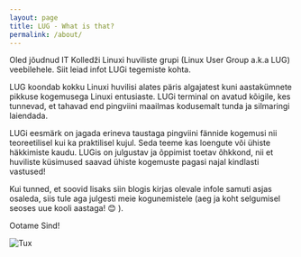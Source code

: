 ```yaml
---
layout: page
title: LUG - What is that?
permalink: /about/
---
```


Oled jõudnud IT Kolledži Linuxi huviliste grupi (Linux User Group a.k.a LUG) veebilehele.
Siit leiad infot LUGi tegemiste kohta.

LUG koondab kokku Linuxi huvilisi alates päris algajatest kuni aastakümnete
pikkuse kogemusega Linuxi entusiaste. LUGi terminal on avatud kõigile,
kes tunnevad, et tahavad end pingviini maailmas kodusemalt tunda ja
silmaringi laiendada.

LUGi eesmärk on jagada erineva taustaga pingviini fännide kogemusi nii teoreetilisel
kui ka praktilisel kujul. Seda teeme kas loengute või ühiste häkkimiste kaudu.
LUGis on julgustav ja õppimist toetav õhkkond, nii et huviliste küsimused saavad
ühiste kogemuste pagasi najal kindlasti vastused!

Kui tunned, et soovid lisaks siin blogis kirjas olevale infole samuti asjas osaleda,
siis tule aga julgesti meie kogunemistele (aeg ja koht selgumisel seoses uue kooli aastaga! 😊 ).

Ootame Sind!

![Tux](http://i.imgur.com/bf1xwKC.gif)
